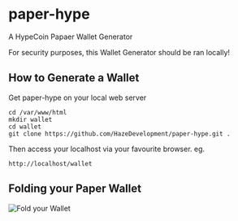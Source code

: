 # paper-hype

A HypeCoin Papaer Wallet Generator

For security purposes, this Wallet Generator should be ran locally!

## How to Generate a Wallet

Get paper-hype on your local web server

```
cd /var/www/html
mkdir wallet
cd wallet
git clone https://github.com/HazeDevelopment/paper-hype.git .
```

Then access your localhost via your favourite browser.
eg.
```
http://localhost/wallet
```

## Folding your Paper Wallet

![Fold your Wallet](https://i.imgur.com/rP7KyZy.png)
